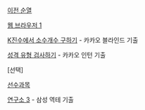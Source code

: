 [이전 순열](https://www.acmicpc.net/problem/10973)

[웹 브라우저 1](https://www.acmicpc.net/problem/23294)

[K진수에서 소수개수 구하기](https://school.programmers.co.kr/learn/courses/30/lessons/92335) - 카카오 블라인드 기출

[성격 유형 검사하기](https://school.programmers.co.kr/learn/courses/30/lessons/118666) - 카카오 인턴 기출

[선택]

[선수과목](https://www.acmicpc.net/problem/14567)

[연구소 3](https://www.acmicpc.net/problem/17142) - 삼성 역테 기출
